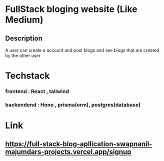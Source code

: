 # FullStack bloging website (Like Medium)

## Description

A user can create a account and post blogs and see blogs that are created by the other user

# Techstack

### frontend : React , tailwind

### backendend : Hono , prisma(orm), postgres(database)

# Link
## https://full-stack-blog-apllication-swapnanil-majumdars-projects.vercel.app/signup